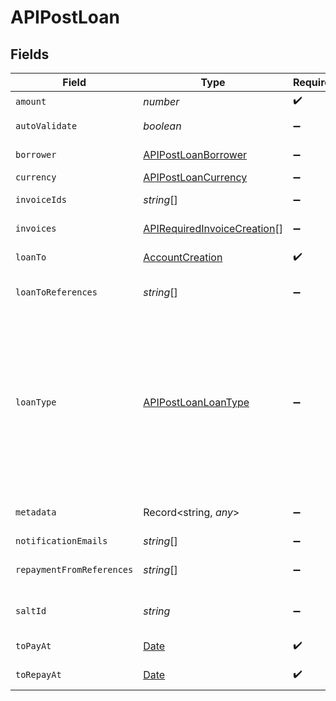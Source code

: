 # APIPostLoan


## Fields

| Field                                                                                                                                                                                                                                                                                                                                     | Type                                                                                                                                                                                                                                                                                                                                      | Required                                                                                                                                                                                                                                                                                                                                  | Description                                                                                                                                                                                                                                                                                                                               |
| ----------------------------------------------------------------------------------------------------------------------------------------------------------------------------------------------------------------------------------------------------------------------------------------------------------------------------------------- | ----------------------------------------------------------------------------------------------------------------------------------------------------------------------------------------------------------------------------------------------------------------------------------------------------------------------------------------- | ----------------------------------------------------------------------------------------------------------------------------------------------------------------------------------------------------------------------------------------------------------------------------------------------------------------------------------------- | ----------------------------------------------------------------------------------------------------------------------------------------------------------------------------------------------------------------------------------------------------------------------------------------------------------------------------------------- |
| `amount`                                                                                                                                                                                                                                                                                                                                  | *number*                                                                                                                                                                                                                                                                                                                                  | :heavy_check_mark:                                                                                                                                                                                                                                                                                                                        | Loan amount in cents                                                                                                                                                                                                                                                                                                                      |
| `autoValidate`                                                                                                                                                                                                                                                                                                                            | *boolean*                                                                                                                                                                                                                                                                                                                                 | :heavy_minus_sign:                                                                                                                                                                                                                                                                                                                        | Automatically validate the loan                                                                                                                                                                                                                                                                                                           |
| `borrower`                                                                                                                                                                                                                                                                                                                                | [APIPostLoanBorrower](../../models/shared/apipostloanborrower.md)                                                                                                                                                                                                                                                                         | :heavy_minus_sign:                                                                                                                                                                                                                                                                                                                        | Entity legally contracting the loan                                                                                                                                                                                                                                                                                                       |
| `currency`                                                                                                                                                                                                                                                                                                                                | [APIPostLoanCurrency](../../models/shared/apipostloancurrency.md)                                                                                                                                                                                                                                                                         | :heavy_minus_sign:                                                                                                                                                                                                                                                                                                                        | ISO 4217 currency code.                                                                                                                                                                                                                                                                                                                   |
| `invoiceIds`                                                                                                                                                                                                                                                                                                                              | *string*[]                                                                                                                                                                                                                                                                                                                                | :heavy_minus_sign:                                                                                                                                                                                                                                                                                                                        | Invoices already uploaded that the loan should finance                                                                                                                                                                                                                                                                                    |
| `invoices`                                                                                                                                                                                                                                                                                                                                | [APIRequiredInvoiceCreation](../../models/shared/apirequiredinvoicecreation.md)[]                                                                                                                                                                                                                                                         | :heavy_minus_sign:                                                                                                                                                                                                                                                                                                                        | Invoices to create that the loan finances                                                                                                                                                                                                                                                                                                 |
| `loanTo`                                                                                                                                                                                                                                                                                                                                  | [AccountCreation](../../models/shared/accountcreation.md)                                                                                                                                                                                                                                                                                 | :heavy_check_mark:                                                                                                                                                                                                                                                                                                                        | Bank account receiving the money of the loan                                                                                                                                                                                                                                                                                              |
| `loanToReferences`                                                                                                                                                                                                                                                                                                                        | *string*[]                                                                                                                                                                                                                                                                                                                                | :heavy_minus_sign:                                                                                                                                                                                                                                                                                                                        | References in the transfer of the loan payment, on the account receiving the money                                                                                                                                                                                                                                                        |
| `loanType`                                                                                                                                                                                                                                                                                                                                | [APIPostLoanLoanType](../../models/shared/apipostloanloantype.md)                                                                                                                                                                                                                                                                         | :heavy_minus_sign:                                                                                                                                                                                                                                                                                                                        | Type of loan to request. For example, INVOICE_BASED_FINANCING to finance invoices. Depending on the value of this field, another field with a name matching this value may be to complete. For example, for INVOICE_BASED_FINANCING either invoice_ids or invoices should be set.For WALLET_FINANCING, no specific field needs to be set. |
| `metadata`                                                                                                                                                                                                                                                                                                                                | Record<string, *any*>                                                                                                                                                                                                                                                                                                                     | :heavy_minus_sign:                                                                                                                                                                                                                                                                                                                        | This object is yours, it enables you to add custom data.                                                                                                                                                                                                                                                                                  |
| `notificationEmails`                                                                                                                                                                                                                                                                                                                      | *string*[]                                                                                                                                                                                                                                                                                                                                | :heavy_minus_sign:                                                                                                                                                                                                                                                                                                                        | N/A                                                                                                                                                                                                                                                                                                                                       |
| `repaymentFromReferences`                                                                                                                                                                                                                                                                                                                 | *string*[]                                                                                                                                                                                                                                                                                                                                | :heavy_minus_sign:                                                                                                                                                                                                                                                                                                                        | References in the transfer of the loan repayment, on the account sending the money                                                                                                                                                                                                                                                        |
| `saltId`                                                                                                                                                                                                                                                                                                                                  | *string*                                                                                                                                                                                                                                                                                                                                  | :heavy_minus_sign:                                                                                                                                                                                                                                                                                                                        | Unique key to ensure idempotency of the creation request.                                                                                                                                                                                                                                                                                 |
| `toPayAt`                                                                                                                                                                                                                                                                                                                                 | [Date](https://developer.mozilla.org/en-US/docs/Web/JavaScript/Reference/Global_Objects/Date)                                                                                                                                                                                                                                             | :heavy_check_mark:                                                                                                                                                                                                                                                                                                                        | Loan disbursement estimated date                                                                                                                                                                                                                                                                                                          |
| `toRepayAt`                                                                                                                                                                                                                                                                                                                               | [Date](https://developer.mozilla.org/en-US/docs/Web/JavaScript/Reference/Global_Objects/Date)                                                                                                                                                                                                                                             | :heavy_check_mark:                                                                                                                                                                                                                                                                                                                        | Loan reimbursement estimated date                                                                                                                                                                                                                                                                                                         |